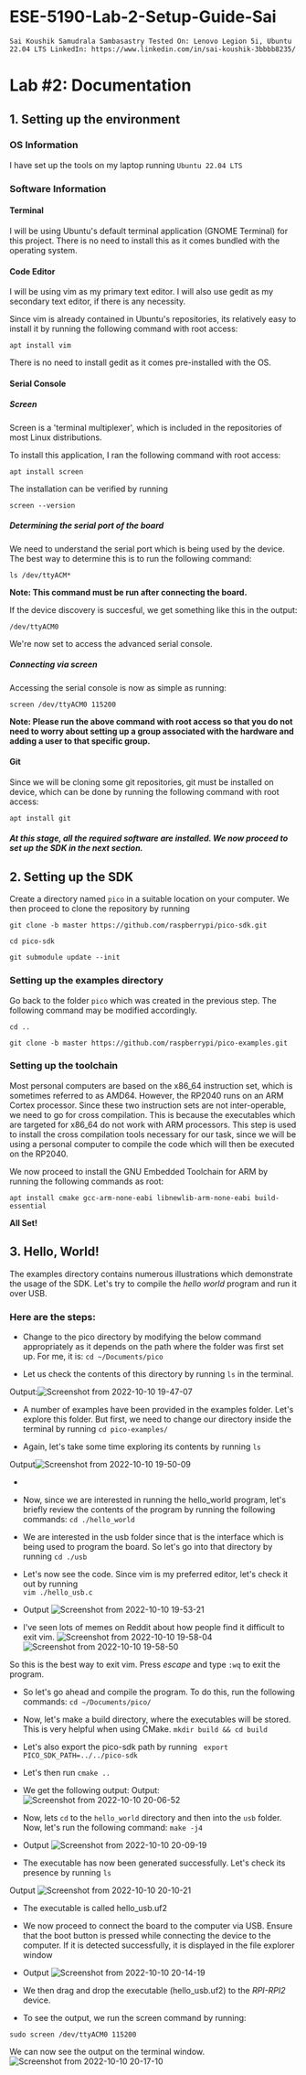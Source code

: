 # ESE-5190-Lab-2-Setup-Guide-Sai

``Sai Koushik Samudrala Sambasastry
Tested On: Lenovo Legion 5i, Ubuntu 22.04 LTS
LinkedIn: https://www.linkedin.com/in/sai-koushik-3bbbb8235/``

# Lab #2: Documentation

## 1. Setting up the environment 
### OS Information
I have set up the tools on my laptop running ``Ubuntu 22.04 LTS``

### Software Information

#### Terminal
I will be using Ubuntu's default terminal application (GNOME Terminal) for this project. There is no need to install this as it comes bundled with the operating system.

#### Code Editor
I will be using vim as my primary text editor. I will also use gedit as my secondary text editor, if there is any necessity.

Since vim is already contained in Ubuntu's repositories, its relatively easy to install it by running the following command with root access:

``apt install vim ``

There is no need to install gedit as it comes pre-installed with the OS.

#### Serial Console

##### Screen
Screen is a 'terminal multiplexer', which is included in the repositories of most Linux distributions.

To install this application, I ran the following command with root access:

``apt install screen``

The installation can be verified by running

``screen --version``

##### Determining the serial port of the board
We need to understand the serial port which is being used by the device. The best way to determine this is to run the following command:

``ls /dev/ttyACM*``

**Note: This command must be run after connecting the board.**

If the device discovery is succesful, we get something like this in the output:

``/dev/ttyACM0``

We're now set to access the advanced serial console.

##### Connecting via screen
Accessing the serial console is now as simple as running:

``screen /dev/ttyACM0 115200``

**Note: Please run the above command with root access so that you do not need to worry about setting up a group associated with the hardware and adding a user to that specific group.**

#### Git
Since we will be cloning some git repositories, git must be installed on device, which can be done by running the following command with root access:

``apt install git`` 

##### At this stage, all the required software are installed. We now proceed to set up the SDK in the next section.

## 2. Setting up the SDK
Create a directory named ``pico`` in a suitable location on your computer. We then proceed to clone the repository by running

``git clone -b master https://github.com/raspberrypi/pico-sdk.git``

``cd pico-sdk``

``git submodule update --init``

### Setting up the examples directory
Go back to the folder ``pico`` which was created in the previous step. The following command may be modified accordingly.

``cd ..``

``git clone -b master https://github.com/raspberrypi/pico-examples.git``


### Setting up the toolchain

Most personal computers are based on the x86_64 instruction set, which is sometimes referred to as AMD64. However, the RP2040 runs on an ARM Cortex processor. Since these two instruction sets are not inter-operable, we need to go for cross compilation. This is because the executables which are targeted for x86_64 do not work with ARM processors. This step is used to install the cross compilation tools necessary for our task, since we will be using a personal computer to compile the code which will then be executed on the RP2040. 

We now proceed to install the GNU Embedded Toolchain for ARM by running the following commands as root:


``apt install cmake gcc-arm-none-eabi libnewlib-arm-none-eabi build-essential ``

**All Set!**

## 3. Hello, World!

The examples directory contains numerous illustrations which demonstrate the usage of the SDK. Let's try to compile the *hello world* program and run it over USB.

### Here are the steps:

* Change to the pico directory by modifying the below command appropriately as it depends on the path where the folder was first set up. For me, it is:
``cd ~/Documents/pico``

* Let us check the contents of this directory by running ``ls`` in the terminal.

Output:![Screenshot from 2022-10-10 19-47-07](https://user-images.githubusercontent.com/64246696/194972580-96f714a2-54b6-4214-aad7-35d0fe8b70ff.png)



* A number of examples have been provided in the examples folder. Let's explore this folder. But first, we need to change our directory inside the terminal by running ``cd pico-examples/``

* Again, let's take some time exploring its contents by running ``ls``

Output![Screenshot from 2022-10-10 19-50-09](https://user-images.githubusercontent.com/64246696/194972593-df8dbf5c-63b8-4e24-9ffa-11c146363c8e.png)


* 

* Now, since we are interested in running the hello_world program, let's briefly review the contents of the program by running the following commands:
``cd ./hello_world``

* We are interested in the usb folder since that is the interface which is being used to program the board. So let's go into that directory by running 
``cd ./usb``

* Let's now see the code. Since vim is my preferred editor, let's check it out by running \
``vim ./hello_usb.c``

* Output
![Screenshot from 2022-10-10 19-53-21](https://user-images.githubusercontent.com/64246696/194972605-25696078-8549-4147-9e21-11ae73c6ad91.png)



* I've seen lots of memes on Reddit about how people find it difficult to exit vim. 
![Screenshot from 2022-10-10 19-58-04](https://user-images.githubusercontent.com/64246696/194972618-112c9109-fd62-4f05-99f1-7e27d4608542.png)
![Screenshot from 2022-10-10 19-58-50](https://user-images.githubusercontent.com/64246696/194972631-3ae5914a-c0a0-4981-b415-ec41f01aedf5.png)

So this is the best way to exit vim. Press *escape* and type ``:wq`` to exit the program.

* So let's go ahead and compile the program. To do this, run the following commands:
``cd ~/Documents/pico/``

* Now, let's make a build directory, where the executables will be stored. This is very helpful when using CMake.
``mkdir build && cd build``


* Let's also export the pico-sdk path by running
`` export PICO_SDK_PATH=../../pico-sdk``

* Let's then run ``cmake ..``

* We get the following output:
Output:![Screenshot from 2022-10-10 20-06-52](https://user-images.githubusercontent.com/64246696/194972646-ff283495-e599-47f2-abf7-1196375069c6.png)


* Now, lets `cd` to the ``hello_world`` directory and then into the `usb` folder. Now, let's run the following command:
``make -j4``

* Output
![Screenshot from 2022-10-10 20-09-19](https://user-images.githubusercontent.com/64246696/194972661-b0602acf-b6d9-49f8-af0d-925b2bec58c5.png)


* The executable has now been generated successfully. Let's check its presence by running `ls`

Output
![Screenshot from 2022-10-10 20-10-21](https://user-images.githubusercontent.com/64246696/194972670-d8e63eec-88bd-4b37-9529-e6ea2860604c.png)

* The executable is called hello_usb.uf2

 * We now proceed to connect the board to the computer via USB. Ensure that the boot button is pressed while connecting the device to the computer. If it is detected successfully, it is displayed in the file explorer window

* Output
![Screenshot from 2022-10-10 20-14-19](https://user-images.githubusercontent.com/64246696/194972689-8c4ac698-eb7e-45e3-b3ec-a3fa521f73d3.png)



* We then drag and drop the executable (hello_usb.uf2) to the *RPI-RPI2* device.

* To see the output, we run the screen command by running:

``sudo screen /dev/ttyACM0 115200``

We can now see the output on the terminal window.
![Screenshot from 2022-10-10 20-17-10](https://user-images.githubusercontent.com/64246696/194972705-2899d775-533e-4800-a2e5-3f8752e598fe.png)














